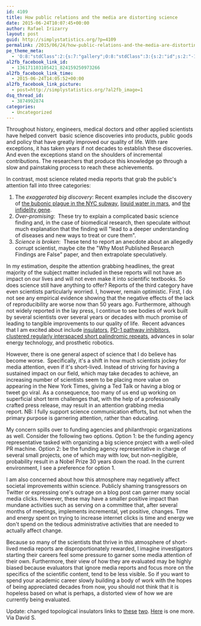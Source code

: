 ```yaml
---
id: 4109
title: How public relations and the media are distorting science
date: 2015-06-24T10:07:45+00:00
author: Rafael Irizarry
layout: post
guid: http://simplystatistics.org/?p=4109
permalink: /2015/06/24/how-public-relations-and-the-media-are-distorting-science/
pe_theme_meta:
  - 'O:8:"stdClass":2:{s:7:"gallery";O:8:"stdClass":3:{s:2:"id";s:2:"-1";s:5:"width";s:0:"";s:6:"height";s:0:"";}s:5:"video";O:8:"stdClass":1:{s:2:"id";s:2:"-1";}}'
al2fb_facebook_link_id:
  - 136171103105421_824159250973266
al2fb_facebook_link_time:
  - 2015-06-24T14:05:52+00:00
al2fb_facebook_link_picture:
  - post=http://simplystatistics.org/?al2fb_image=1
dsq_thread_id:
  - 3874992874
categories:
  - Uncategorized
---
```

Throughout history, engineers, medical doctors and other applied scientists have helped convert  basic science discoveries into products, public goods and policy that have greatly improved our quality of life. With rare exceptions, it has taken years if not decades to establish these discoveries. And even the exceptions stand on the shoulders of incremental contributions. The researchers that produce this knowledge go through a slow and painstaking process to reach these achievements.

In contrast, most science related media reports that grab the public's attention fall into three categories:

  1. The _exaggerated big discovery_: Recent examples include the discovery of [the bubonic plague in the NYC subway](http://www.cbsnews.com/news/dangerous-pathogens-and-mystery-microbes-ride-the-subway/), [liquid water in mars](http://www.bbc.com/news/science-environment-32287609), and [the infidelity gene](http://www.nytimes.com/2015/05/24/opinion/sunday/infidelity-lurks-in-your-genes.html?ref=opinion&_r=3).
  2. _Over-promising_:  These try to explain a complicated basic science finding and, in the case of biomedical research, then speculate without much explanation that the finding will "lead to a deeper understanding of diseases and new ways to treat or cure them".
  3. _Science is broken_:  These tend to report an anecdote about an allegedly corrupt scientist, maybe cite the "Why Most Published Research Findings are False" paper, and then extrapolate speculatively.

In my estimation, despite the attention grabbing headlines, the great majority of the subject matter included in these reports will not have an impact on our lives and will not even make it into scientific textbooks. So does science still have anything to offer? Reports of the third category have even scientists particularly worried. I, however, remain optimistic. First, I do not see any empirical evidence showing that the negative effects of the lack of reproducibility are worse now than 50 years ago. Furthermore, although not widely reported in the lay press, I continue to see bodies of work built by several scientists over several years or decades with much promise of leading to tangible improvements to our quality of life.  Recent advances that I am excited about include [insulators](http://physics.gmu.edu/~pnikolic/articles/Topological%20insulators%20(Physics%20World,%20February%202011).pdf), [PD-1 pathway inhibitors](http://www.ncbi.nlm.nih.gov/pubmed/24955707), [clustered regularly interspaced short palindromic repeats](https://en.wikipedia.org/wiki/CRISPR), advances in solar energy technology, and prosthetic robotics.

However, there is one general aspect of science that I do believe has become worse.  Specifically, it's a shift in how much scientists jockey for media attention, even if it's short-lived. Instead of striving for having a sustained impact on our field, which may take decades to achieve, an increasing number of scientists seem to be placing more value on appearing in the New York Times, giving a Ted Talk or having a blog or tweet go viral. As a consequence, too many of us end up working on superficial short term challenges that, with the help of a professionally crafted press release, may result in an attention grabbing media report. NB: I fully support science communication efforts, but not when the primary purpose is garnering attention, rather than educating.

My concern spills over to funding agencies and philanthropic organizations as well. Consider the following two options. Option 1: be the funding agency representative tasked with organizing a big science project with a well-oiled PR machine. Option 2: be the funding agency representative in charge of several small projects, one of which may with low, but non-negligible, probability result in a Nobel Prize 30 years down the road. In the current environment, I see a preference for option 1.

I am also concerned about how this atmosphere may negatively affect societal improvements within science. Publicly shaming transgressors on Twitter or expressing one's outrage on a blog post can garner many social media clicks. However, these may have a smaller positive impact than mundane activities such as serving on a committee that, after several months of meetings, implements incremental, yet positive, changes. Time and energy spent on trying to increase internet clicks is time and energy we don't spend on the tedious administrative activities that are needed to actually affect change.

Because so many of the scientists that thrive in this atmosphere of short-lived media reports are disproportionately rewarded, I imagine investigators starting their careers feel some pressure to garner some media attention of their own. Furthermore, their view of how they are evaluated may be highly biased because evaluators that ignore media reports and focus more on the specifics of the scientific content, tend to be less visible. So if you want to spend your academic career slowly building a body of work with the hopes of being appreciated decades from now, you should not think that it is hopeless based on what is perhaps, a distorted view of how we are currently being evaluated.

Update: changed topological insulators links to [these](http://scienceblogs.com/principles/2010/07/20/whats-a-topological-insulator/) [two](http://physics.gmu.edu/~pnikolic/articles/Topological%20insulators%20(Physics%20World,%20February%202011).pdf). [Here](http://spectrum.ieee.org/semiconductors/materials/topological-insulators) is one more. Via David S.
